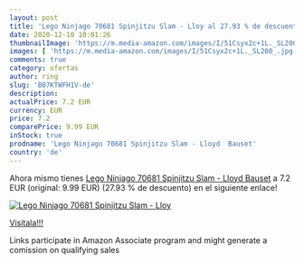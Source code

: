 ```yaml
---
layout: post
title: 'Lego Ninjago 70681 Spinjitzu Slam - Lloy al 27.93 % de descuento'
date: 2020-12-10 10:01:26
thumbnailImage: 'https://m.media-amazon.com/images/I/51Csyx2c+1L._SL200_.jpg'
images: [ 'https://m.media-amazon.com/images/I/51Csyx2c+1L._SL200_.jpg' ]
comments: true
category: ofertas
author: ring
slug: 'B07KTWFH1V-de'
description:
actualPrice: 7.2 EUR
currency: EUR
price: 7.2
comparePrice: 9.99 EUR
inStock: true
prodname: 'Lego Ninjago 70681 Spinjitzu Slam - Lloyd  Bauset'
country: 'de'
---
```


Ahora mismo tienes [Lego Ninjago 70681 Spinjitzu Slam - Lloyd  Bauset](https://www.amazon.de/dp/B07KTWFH1V/?tag=tolees0ca-21) a 7.2 EUR (original: 9.99 EUR) (27.93 %  de descuento) en el siguiente enlace!

[![Lego Ninjago 70681 Spinjitzu Slam - Lloy](https://m.media-amazon.com/images/I/51Csyx2c+1L._SL200_.jpg)](https://www.amazon.de/dp/B07KTWFH1V/?tag=tolees0ca-21)

[Visítala!!!](https://www.amazon.de/dp/B07KTWFH1V/?tag=tolees0ca-21)

Links participate in Amazon Associate program and might generate a comission on qualifying sales
